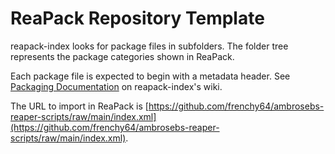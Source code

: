 # ReaPack Repository Template

reapack-index looks for package files in subfolders.
The folder tree represents the package categories shown in ReaPack.

Each package file is expected to begin with a metadata header.
See [Packaging Documentation](https://github.com/cfillion/reapack-index/wiki/Packaging-Documentation) on reapack-index's wiki.

The URL to import in ReaPack is [https://github.com/frenchy64/ambrosebs-reaper-scripts/raw/main/index.xml](https://github.com/frenchy64/ambrosebs-reaper-scripts/raw/main/index.xml).
